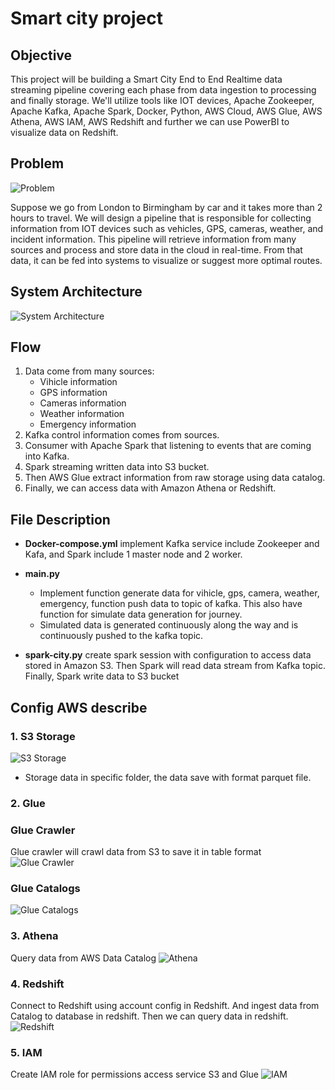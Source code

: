# Smart city project

## Objective
This project will be building a Smart City End to End Realtime data streaming pipeline covering each phase from data ingestion to processing and finally storage. We'll utilize tools like IOT devices, Apache Zookeeper, Apache Kafka, Apache Spark, Docker, Python, AWS Cloud, AWS Glue, AWS Athena, AWS IAM, AWS Redshift and further we can use PowerBI to visualize data on Redshift.


## Problem
![Problem](/map.png)

Suppose we go from London to Birmingham by car and it takes more than 2 hours to travel. We will design a pipeline that is responsible for collecting information from IOT devices such as vehicles, GPS, cameras, weather, and incident information. This pipeline will retrieve information from many sources and process and store data in the cloud in real-time. From that data, it can be fed into systems to visualize or suggest more optimal routes.


## System Architecture

![System Architecture](/arrchitecture.png)

## Flow

1. Data come from many sources:
    - Vihicle information
    - GPS information
    - Cameras information
    - Weather information
    - Emergency information
2. Kafka control information comes from sources.
3. Consumer with Apache Spark that listening to events that are coming into Kafka.
4. Spark streaming written data into S3 bucket.
5. Then AWS Glue extract information from raw storage using data catalog.
6. Finally, we can access data with Amazon Athena or Redshift.

## File Description
- **Docker-compose.yml** implement Kafka service include Zookeeper and Kafa, and Spark include 1 master node and 2 worker.
- **main.py** 
    - Implement function generate data for vihicle, gps, camera, weather, emergency, function push data to topic of kafka. This also have function for simulate data generation for journey. 
    - Simulated data is generated continuously along the way and is continuously pushed to the kafka topic.

- **spark-city.py** create spark session with configuration to access data stored in Amazon S3. Then Spark will read data stream from Kafka topic. Finally, Spark write data to S3 bucket

## Config AWS describe
### 1. S3 Storage
![S3 Storage](/s3.png)
- Storage data in specific folder, the data save with format parquet file.

### 2. Glue
### Glue Crawler
Glue crawler will crawl data from S3 to save it in table format
![Glue Crawler](/crawler.png)

### Glue Catalogs
![Glue Catalogs](/glue_table.png)

### 3. Athena
Query data from AWS Data Catalog
![Athena](/athena.png)

### 4. Redshift
Connect to Redshift using account config in Redshift. And ingest data from Catalog to database in redshift. Then we can query data in redshift.
![Redshift](/redshift.png)

### 5. IAM
Create IAM role for permissions access service S3 and Glue
![IAM](/iam_role.png)


